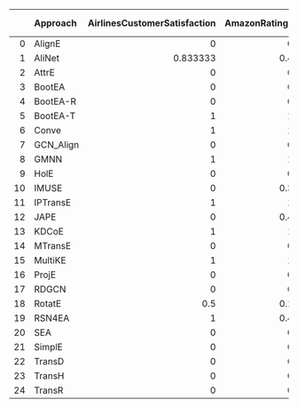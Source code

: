 |    | Approach   |   AirlinesCustomerSatisfaction |   AmazonRatings |   BigBasketProducts |   BrazilianE-commerce |   E-CommerceData |   meanError |
|---:|:-----------|-------------------------------:|----------------:|--------------------:|----------------------:|-----------------:|------------:|
|  0 | AlignE     |                       0        |             0   |                 0   |                 0     |         0        |        0    |
|  1 | AliNet     |                       0.833333 |             0.4 |                 0.5 |                 0.625 |         0.555556 |        0.58 |
|  2 | AttrE      |                       0        |             0   |                 0   |                 0     |         0        |        0    |
|  3 | BootEA     |                       0        |             0   |                 0   |                 0     |         0        |        0    |
|  4 | BootEA-R   |                       0        |             0   |                 0   |                 0     |         0        |        0    |
|  5 | BootEA-T   |                       1        |             1   |                 1   |                 1     |         1        |        1    |
|  6 | Conve      |                       1        |             1   |                 1   |                 1     |         1        |        1    |
|  7 | GCN_Align  |                       0        |             0   |                 0   |                 0     |         0        |        0    |
|  8 | GMNN       |                       1        |             1   |                 0.3 |                 0.5   |         0.333333 |        0.63 |
|  9 | HolE       |                       0        |             0   |                 0   |                 0     |         0        |        0    |
| 10 | IMUSE      |                       0        |             0.3 |                 0.1 |                 0.25  |         0.333333 |        0.2  |
| 11 | IPTransE   |                       1        |             1   |                 1   |                 1     |         0.555556 |        0.91 |
| 12 | JAPE       |                       0        |             0.4 |                 0.1 |                 0.625 |         0.111111 |        0.25 |
| 13 | KDCoE      |                       1        |             1   |                 1   |                 1     |         1        |        1    |
| 14 | MTransE    |                       0        |             0   |                 0   |                 0     |         0        |        0    |
| 15 | MultiKE    |                       1        |             1   |                 1   |                 1     |         1        |        1    |
| 16 | ProjE      |                       0        |             0   |                 0   |                 0     |         0.222222 |        0.04 |
| 17 | RDGCN      |                       0        |             0   |                 0.1 |                 0.125 |         0        |        0.04 |
| 18 | RotatE     |                       0.5      |             0.1 |                 0   |                 0     |         0        |        0.12 |
| 19 | RSN4EA     |                       1        |             0.4 |                 0.6 |                 0.625 |         0.555556 |        0.64 |
| 20 | SEA        |                       0        |             0   |                 0   |                 0     |         0        |        0    |
| 21 | SimplE     |                       0        |             0   |                 0   |                 0     |         0        |        0    |
| 22 | TransD     |                       0        |             0   |                 0   |                 0     |         0.111111 |        0.02 |
| 23 | TransH     |                       0        |             0   |                 0   |                 0     |         0        |        0    |
| 24 | TransR     |                       0        |             0   |                 0   |                 0     |         0        |        0    |